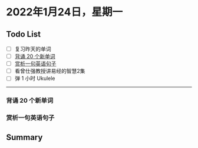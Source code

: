 # 2022年1月24日，星期一
## Todo List

- [ ] 复习昨天的单词
- [ ] [背诵 20 个新单词](#背诵-20-个新单词)
- [ ] [赏析一句英语句子](#赏析一句英语句子)
- [ ] 看曾仕强教授讲易经的智慧2集
- [ ] 弹 1 小时 Ukulele
--------


### 背诵 20 个新单词

### 赏析一句英语句子

## Summary

